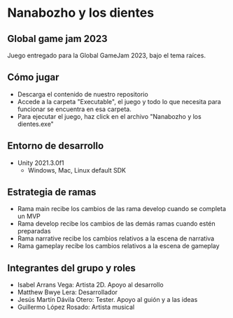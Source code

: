 # Nanabozho y los dientes

## Global game jam 2023
Juego entregado para la Global GameJam 2023, bajo el tema raíces.

## Cómo jugar
* Descarga el contenido de nuestro repositorio
* Accede a la carpeta "Executable", el juego y todo lo que necesita para funcionar se encuentra en esa carpeta.
* Para ejecutar el juego, haz click en el archivo "Nanabozho y los dientes.exe"


## Entorno de desarrollo

* Unity 2021.3.0f1
  * Windows, Mac, Linux default SDK

## Estrategia de ramas

* Rama main recibe los cambios de las rama develop cuando se completa un MVP
* Rama develop recibe los cambios de las demás ramas cuando estén preparadas
* Rama narrative recibe los cambios relativos a la escena de narrativa
* Rama gameplay recibe los cambios relativos a la escena de gameplay

## Integrantes del grupo y roles

* Isabel Arrans Vega: Artista 2D. Apoyo al desarrollo
* Matthew Bwye Lera: Desarrollador
* Jesús Martín Dávila Otero: Tester. Apoyo al guión y a las ideas
* Guillermo López Rosado: Artista musical
